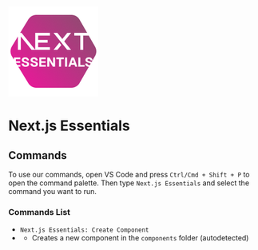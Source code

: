 ![Next.js Essentials Logo](./src/resources/logo.png)

# Next.js Essentials

## Commands

To use our commands, open VS Code and press `Ctrl/Cmd + Shift + P` to open the command palette. Then type `Next.js Essentials` and select the command you want to run.

### Commands List

- `Next.js Essentials: Create Component`
- - Creates a new component in the `components` folder (autodetected)
